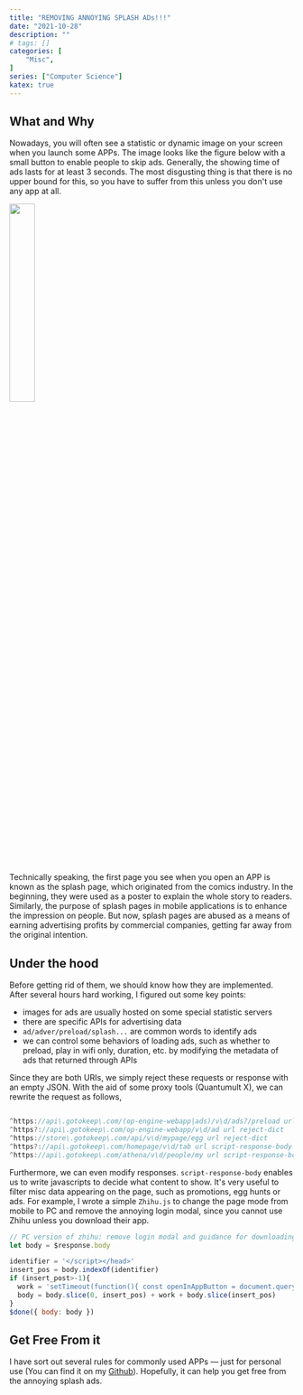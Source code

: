 ```yaml
---
title: "REMOVING ANNOYING SPLASH ADs!!!"
date: "2021-10-28"
description: ""
# tags: []
categories: [
    "Misc",
]
series: ["Computer Science"]
katex: true
---
```




## What and Why



Nowadays, you will often see a statistic or dynamic image on your screen when you launch some APPs. The image looks like the figure below with a small button to enable people to skip ads. Generally, the showing time of ads lasts for at least 3 seconds. The most disgusting thing is that there is no upper bound for this, so you have to suffer from this unless you don't use any app at all.



<img src="https://static1.keepcdn.com/ark_optimus/2021/10/27/1635333663953ap3s8jls_750x1334.jpg" style="width:30%"/>





Technically speaking, the first page you see when you open an APP is known as the splash page, which originated from the comics industry. In the beginning, they were used as a poster to explain the whole story to readers. Similarly, the purpose of splash pages in mobile applications is to enhance the impression on people.  But now, splash pages are abused as a means of earning advertising profits by commercial companies, getting far away from the original intention.



## Under the hood

Before getting rid of them, we should know how they are implemented. After several hours hard working, I figured out some key points:



- images for ads are usually hosted on some special statistic servers
- there are specific APIs for advertising data 
- `ad/adver/preload/splash...` are common words to identify ads
- we can control some behaviors of loading ads, such as whether to preload, play in wifi only, duration, etc. by modifying the metadata of ads that returned through APIs



Since they are both URIs, we simply reject these requests or response with an empty JSON. With the aid of some proxy tools (Quantumult X), we can rewrite the request as follows,

```js

^https://api\.gotokeep\.com/(op-engine-webapp|ads)/v\d/ads?/preload url reject-dict
^https?://api\.gotokeep\.com/op-engine-webapp/v\d/ad url reject-dict
^https://store\.gotokeep\.com/api/v\d/mypage/egg url reject-dict
^https?://api\.gotokeep\.com/homepage/v\d/tab url script-response-body Keep.js
^https://api\.gotokeep\.com/athena/v\d/people/my url script-response-body Keep.js

```



Furthermore, we can even modify responses. `script-response-body` enables us to write javascripts to decide what content to show. It's very useful to filter misc data appearing on the page, such as promotions, egg hunts or ads. For example, I wrote a simple `Zhihu.js` to change the page mode from mobile to PC and remove the annoying login modal, since you cannot use Zhihu unless you download their app.



```js
// PC version of zhihu: remove login modal and guidance for downloading app
let body = $response.body

identifier = '</script></head>'
insert_pos = body.indexOf(identifier)
if (insert_post>-1){
  work = 'setTimeout(function(){ const openInAppButton = document.querySelector(".OpenInAppButton"); if (openInAppButton) { openInAppButton.style.display = "none"; } const closeBtn = document.querySelector(".Modal-closeButton"); if (closeBtn) { closeBtn.click() }; const btns = document.querySelectorAll(".ModalExp-modalShow .ModalWrap-itemBtn"); if (btns && btns.length && btns[1]) { btns[1].click(); }}, 2500)';
  body = body.slice(0, insert_pos) + work + body.slice(insert_pos)
}
$done({ body: body })

```



## Get Free From it



I have sort out several rules for commonly used APPs — just for personal use  (You can find it on my [Github](https://github.com/ixiaopan/DataScience/tree/master/Misc/quantumult)). Hopefully, it can help you get free from the annoying splash ads.

